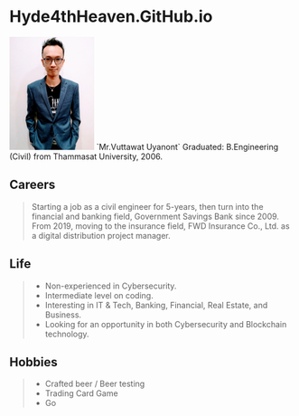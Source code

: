 # Hyde4thHeaven.GitHub.io
<img src="profile.jpg" alt="drawing" width="150"/>
`Mr.Vuttawat Uyanont`  
Graduated: B.Engineering (Civil) from Thammasat University, 2006.

## Careers
> Starting a job as a civil engineer for 5-years, then turn into the financial and banking field, Government Savings Bank since 2009. From 2019, moving to the insurance field, FWD Insurance Co., Ltd. as a digital distribution project manager.

## Life
> + Non-experienced in Cybersecurity.  
> + Intermediate level on coding.
> + Interesting in IT & Tech, Banking, Financial, Real Estate, and Business.
> + Looking for an opportunity in both Cybersecurity and Blockchain technology.

## Hobbies
> + Crafted beer / Beer testing
> + Trading Card Game
> + Go
